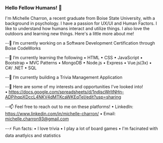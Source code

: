 ### Hello Fellow Humans! 👋

I'm Michelle Charron, a recent graduate from Boise State University, with a background in psychology. I have a passion for UX/UI and Human Factors. I like to understand how humans interact and utilize things. I also love the outdoors and learning new things. Here's a little more about me!


--🔭 I’m currently working on a Software Development Certification through Boise CodeWorks

--🌱 I’m currently learning the following
      • HTML
      • CSS
      • JavaScript
      • Bootstrap 
      • MVC Patterns
      • MongoDB
      • Node.js
      • Express
      • Vue.js(3x) 
      • C#/ .NET
      • SQL
       
--👯 I’m currently building a Trivia Management Application

--💬 Here are some of my interests and opportunities I've looked into!  
      • https://docs.google.com/spreadsheets/d/1ndjscWrltNHn-ADPihqpXDccL4NKV4dMTKcaWKEqTeI/edit?usp=sharing 

--📫 Feel free to reach out to me on these platforms!
      • LinkedIn: https://www.linkedin.com/in/michelle-charron/
      • Email: michelle.charron93@gmail.com

--⚡ Fun facts:
      • I love trivia
      • I play a lot of board games
      • I'm facinated with data anatlyics and statistics
